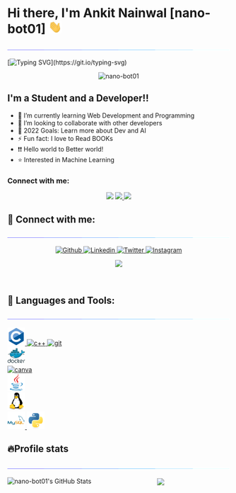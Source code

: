 # Hi there, I'm Ankit Nainwal [nano-bot01] <img src="https://raw.githubusercontent.com/ABSphreak/ABSphreak/master/gifs/Hi.gif" width="30px">
<img src="https://github.com/MLX15/MLX15/blob/master/a.gif"></a>

[![Typing SVG](https://readme-typing-svg.herokuapp.com?font=JetBrains+Mono&color=%23FF3F36&lines=Building+our+future.;Let's+securize+this+world!;Let's+continue+learning!;Let’s+get+after+it+relentlessly!)](https://git.io/typing-svg)

<p align="center"> <img src="https://komarev.com/ghpvc/?username=nano-bot01&label=Profile%20views&color=0e75b6&style=flat" alt="nano-bot01" /> </p>


## I'm a Student  and a Developer!!
- 🌱 I’m currently learning Web Development and Programming
- 👯 I’m looking to collaborate with other developers
- 🥅 2022 Goals: Learn more about Dev and AI
- ⚡ Fun fact: I love to Read BOOKs
- :exclamation::exclamation:  Hello world to Better world!
- :star: Interested in Machine Learning

### Connect with me:

<p align="center">
  <a href="https://github.com/nano-bot01"> 
  <img src="https://user-images.githubusercontent.com/627794/87238756-a790f700-c3d4-11ea-9946-ae4c19fbb831.gif" width="140"></a>
  <a href="https://www.linkedin.com/in/ankit-nainwal-dit/"> 
  <img src="https://user-images.githubusercontent.com/627794/87238688-cd69cc00-c3d3-11ea-99f4-812dfd665b38.gif" width="180"> </a>
   <a href="https://twitter.com/Anku___"> 
  <img src="https://user-images.githubusercontent.com/627794/87238855-1589ee00-c3d6-11ea-8602-36c8c6cad686.gif" width="170"> </a>
</p>

## 💬 Connect with me:
<img src="https://github.com/MLX15/MLX15/blob/master/a.gif"></a>
<p align="center">
<a href="https://github.com/nano-bot01">  
    <img src="https://www.vectorlogo.zone/logos/github/github-tile.svg" style="word-spacing: 10px" alt="Github" height="30" width="30">
</a>
<a href="https://www.linkedin.com/in/ankit-nainwal-dit/">  
    <img src="https://www.vectorlogo.zone/logos/linkedin/linkedin-icon.svg" style="word-spacing: 10px" alt="Linkedin" height="30" width="30">
</a>

  <a href="https://twitter.com/Anku___">  
    <img src="https://www.vectorlogo.zone/logos/twitter/twitter-icon.svg" style="word-spacing: 10px" alt="Twitter" height="30" width="30">
</a>
  
  <a href="https://www.instagram.com/anku_nainwal/">  
    <img src="https://www.vectorlogo.zone/logos/instagram/instagram-icon.svg" style="word-spacing: 10px" alt="Instagram" height="30" width="30">
</a>
<br/>
  <p align="center"> 
  <img src="https://cdn.dribbble.com/users/1059583/screenshots/4171367/coding-freak.gif" width="400" />
</p>
<br />

## 🎯 Languages and Tools:

<img src="https://github.com/MLX15/MLX15/blob/master/a.gif"></a>

<a href="https://www.cprogramming.com/" target="_blank"> <img src="https://raw.githubusercontent.com/devicons/devicon/master/icons/c/c-original.svg" alt="c" width="40" height="40"/> </a> <a href="https://www.w3schools.com/css/" target="_blank"> 
  <a href="https://isocpp.org/" target="_blank"> <img src="https://raw.githubusercontent.com/jmnote/z-icons/master/svg/cpp.svg" alt="c++" width="40" height="40"/> </a> 
  <a href="https://git-scm.com/" target="_blank"> <img src="https://raw.githubusercontent.com/jmnote/z-icons/master/svg/git.svg" alt="git" width="40" height="40"/> </a>  
  <a href="https://www.docker.com/" target="_blank"> <img src="https://raw.githubusercontent.com/devicons/devicon/master/icons/docker/docker-original-wordmark.svg" alt="docker" width="40" height="40"/> </a>     
  <a href="https://www.figma.com/" target="_blank">  <img src="https://www.figma.com/" alt="canva" width="40" height="40"/> </a>    
  <a href="https://www.java.com" target="_blank"> <img src="https://raw.githubusercontent.com/devicons/devicon/master/icons/java/java-original.svg" alt="java" width="40" height="40"/> </a>    
  <a href="https://www.linux.org/" target="_blank"> <img src="https://raw.githubusercontent.com/devicons/devicon/master/icons/linux/linux-original.svg" alt="linux" width="40" height="40"/> </a>      
  <a href="https://www.mysql.com/" target="_blank"> <img src="https://raw.githubusercontent.com/devicons/devicon/master/icons/mysql/mysql-original-wordmark.svg" alt="mysql" width="40" height="40"/> </a> 
  <a href="https://www.python.org" target="_blank"> <img src="https://raw.githubusercontent.com/devicons/devicon/master/icons/python/python-original.svg" alt="python" width="40" height="40"/> </a>
  </p>
  
<!--  <img src="https://raw.githubusercontent.com/devicons/devicon/master/icons/postgresql/postgresql-original-wordmark.svg" alt="postgresql" width="40" height="40"/> 
 <a href="https://www.gnu.org/software/bash/" target="_blank"> <img src="https://www.vectorlogo.zone/logos/gnu_bash/gnu_bash-icon.svg" alt="bash" width="40" height="40"/> </a>  ONR6VI3FZI2TSB6ZUOUCUGILIYNMGL5S2GIOFTEHAWQPWX6HWJ6C767KCI
-->

## <p align="left">🔥Profile stats</p>
  <img src="https://github.com/MLX15/MLX15/blob/master/a.gif"></a>
<br>
<div align=center>
  <a href="#" title="nano-bot01">
    <img width="315" align="center" src="https://github-readme-stats.vercel.app/api/top-langs/?username=nano-bot01&hide=c%23,powershell,Mathematica,Ruby,Objective-C,Objective-C%2b%2b,Cuda&title_color=61dafb&text_color=ffffff&icon_color=61dafb&bg_color=20232a&langs_count=8&layout=compact&border_color=61dafb&hide_border=true" />
  </a>


  <img align="left" alt="nano-bot01's GitHub Stats" src="https://github-readme-stats.vercel.app/api?username=nano-bot01&show_icons=true&hide_border=false&title_color=ff652f&icon_color=FFE400&bg_color=09131B&text_color=ffffff&border_color=0c1a25" />
